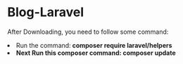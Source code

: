 # Blog-Laravel
After Downloading, you need to follow some command:
<li>Run the command:<b> composer require laravel/helpers </li>
<li>Next Run this composer command:<b> composer update</li>
